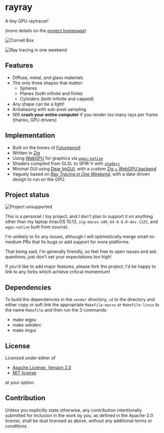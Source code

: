 # rayray
A tiny GPU raytracer!

(more details on the [project homepage](https://www.mattkeeter.com/projects/rayray))

![Cornell Box](https://www.mattkeeter.com/projects/rayray/renders/cornell@2x.png)

![Ray tracing in one weekend](https://www.mattkeeter.com/projects/rayray/renders/rtiow@2x.png)

## Features
- Diffuse, metal, and glass materials
- The only three shapes that matter:
    - Spheres
    - Planes (both infinite and finite)
    - Cylinders (both infinite and capped)
- Any shape can be a light!
- Antialiasing with sub-pixel sampling
- Will **crash your entire computer** if you render too many rays per frame
  (thanks, GPU drivers)

## Implementation
- Built on the bones of [Futureproof](https://mattkeeter.com/projects/futureproof)
- Written in [Zig](https://ziglang.org)
- Using [WebGPU](https://gpuweb.github.io/gpuweb/) for graphics
  via [`wgpu-native`](https://github.com/gfx-rs/wgpu-native)
- Shaders compiled from GLSL to SPIR-V with [`shaderc`](https://github.com/google/shaderc)
- Minimal GUI using [Dear ImGUI](https://github.com/ocornut/imgui),
  with a custom [Zig + WebGPU backend](https://github.com/mkeeter/rayray/blob/master/src/gui/backend.zig)
- Vaguely based on [_Ray Tracing in One Weekend_](https://raytracing.github.io/books/RayTracingInOneWeekend.html),
  with a data-driven design to run on the GPU.

## Project status
![Project unsupported](https://img.shields.io/badge/project-unsupported-red.svg)

This is a personal / toy project,
and I don't plan to support it on anything other than my laptop
(macOS 10.13, `zig-macos-x86_64-0.8.0-dev.1125`,
and `wgpu-native` built from source).

I'm unlikely to fix any issues,
although I will optimistically merge small-to-medium PRs that fix bugs
or add support for more platforms.

That being said, I'm generally friendly,
so feel free to open issues and ask questions;
just don't set your expectations too high!

If you'd like to add major features, please fork the project;
I'd be happy to link to any forks which achieve critical momemtum!

## Dependencies

To build the dependencies in the `vendor` directory, `cd` to the directory and
either copy or soft link the appropriate `Makefile-macos` or `Makefile-linux`
to the name `Makefile` and then run the 3 commands:

* make wgpu
* make sahderc
* make imgui

## License
Licensed under either of

 * [Apache License, Version 2.0](http://www.apache.org/licenses/LICENSE-2.0)
 * [MIT license](http://opensource.org/licenses/MIT)

at your option.

## Contribution
Unless you explicitly state otherwise, any contribution intentionally submitted
for inclusion in the work by you, as defined in the Apache-2.0 license, shall be
dual licensed as above, without any additional terms or conditions.
